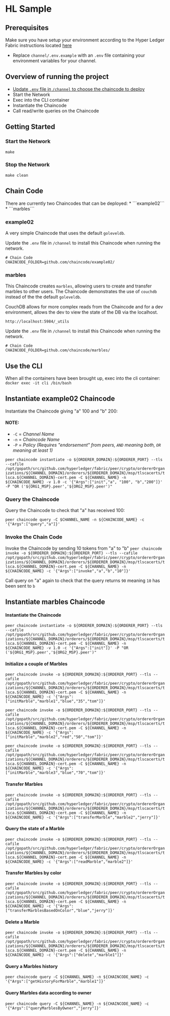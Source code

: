 # HL Sample

## Prerequisites
Make sure you have setup your environment according to the Hyper Ledger Fabric instructions located [here](https://hyperledger-fabric.readthedocs.io/en/release-1.2/getting_started.html)

* Replace ```channel/.env.example``` with an ```.env``` file containing your environment variables for 
your channel.

## Overview of running the project
* [Update ```.env``` file in ```/channel``` to choose the chaincode to deploy](#Chaincode)
* Start the Network
* Exec into the CLI container
* Instantiate the Chaincode
* Call read/write queries on the Chaincode

## Getting Started
### Start the Network
```make```

### Stop the Network
```make clean```

<h2 id="Chaincode">
  Chain Code
</h2>
There are currently two Chaincodes that can be deployed:
* ```example02```
* ```marbles```

### example02
A very simple Chaincode that uses the default ```goleveldb```.

Update the ```.env``` file in ```/channel``` to install this Chaincode when running the network.

```
# Chain Code
CHAINCODE_FOLDER=github.com/chaincode/example02/
```

### marbles
This Chaincode creates ```marbles```, allowing users to create and transfer marbles to other users.
The Chaincode demonstrates the use of ```couchdb``` instead of the the default ```goleveldb```.

CouchDB allows for more complex reads from the Chaincode and for a dev environment, allows the dev
to view the state of the DB via the localhost.

```http://localhost:5984/_utils```

Update the ```.env``` file in ```/channel``` to install this Chaincode when running the network.

```
# Chain Code
CHAINCODE_FOLDER=github.com/chaincode/marbles/
```

## Use the CLI
When all the containers have been brought up, exec into the cli container:
```docker exec -it cli /bin/bash```

## Instantiate example02 Chaincode
Instantiate the Chaincode giving "a" 100 and "b" 200:

#### NOTE:

* ```-C``` = *Channel Name*
* ```-n``` = *Chaincode Name*
* ```-P``` = *Policy (Requires "endorsement" from peers, ```AND``` meaning both, ```OR``` meaning at least 1)*

```peer chaincode instantiate -o ${ORDERER_DOMAIN}:${ORDERER_PORT} --tls --cafile /opt/gopath/src/github.com/hyperledger/fabric/peer/crypto/ordererOrganizations/${CHANNEL_DOMAIN}/orderers/${ORDERER_DOMAIN}/msp/tlscacerts/tlsca.${CHANNEL_DOMAIN}-cert.pem -C ${CHANNEL_NAME} -n ${CHAINCODE_NAME} -v 1.0 -c '{"Args":["init","a", "100", "b","200"]}' -P "OR ('${ORG1_MSP}.peer','${ORG2_MSP}.peer')"```

### Query the Chaincode
Query the Chaincode to check that "a" has received 100:

```peer chaincode query -C $CHANNEL_NAME -n ${CHAINCODE_NAME} -c '{"Args":["query","a"]}'```

### Invoke the Chain Code
Invoke the Chaincode by sending 10 tokens from "a" to "b"
```peer chaincode invoke -o ${ORDERER_DOMAIN}:${ORDERER_PORT} --tls --cafile /opt/gopath/src/github.com/hyperledger/fabric/peer/crypto/ordererOrganizations/${CHANNEL_DOMAIN}/orderers/${ORDERER_DOMAIN}/msp/tlscacerts/tlsca.${CHANNEL_DOMAIN}-cert.pem -C ${CHANNEL_NAME} -n ${CHAINCODE_NAME} -c '{"Args":["invoke","a","b","10"]}'```

Call query on "a" again to check that the query returns ```90``` meaning ```10``` has been sent to ```b```

## Instantiate marbles Chaincode
#### Instantiate the Chaincode

```peer chaincode instantiate -o ${ORDERER_DOMAIN}:${ORDERER_PORT} --tls --cafile /opt/gopath/src/github.com/hyperledger/fabric/peer/crypto/ordererOrganizations/${CHANNEL_DOMAIN}/orderers/${ORDERER_DOMAIN}/msp/tlscacerts/tlsca.${CHANNEL_DOMAIN}-cert.pem -C ${CHANNEL_NAME} -n ${CHAINCODE_NAME} -v 1.0 -c '{"Args":["init"]}' -P "OR ('${ORG1_MSP}.peer','${ORG2_MSP}.peer')"```

#### Initialize a couple of Marbles

```peer chaincode invoke -o ${ORDERER_DOMAIN}:${ORDERER_PORT} --tls --cafile /opt/gopath/src/github.com/hyperledger/fabric/peer/crypto/ordererOrganizations/${CHANNEL_DOMAIN}/orderers/${ORDERER_DOMAIN}/msp/tlscacerts/tlsca.${CHANNEL_DOMAIN}-cert.pem -C ${CHANNEL_NAME} -n ${CHAINCODE_NAME} -c '{"Args":["initMarble","marble1","blue","35","tom"]}'```

```peer chaincode invoke -o ${ORDERER_DOMAIN}:${ORDERER_PORT} --tls --cafile /opt/gopath/src/github.com/hyperledger/fabric/peer/crypto/ordererOrganizations/${CHANNEL_DOMAIN}/orderers/${ORDERER_DOMAIN}/msp/tlscacerts/tlsca.${CHANNEL_DOMAIN}-cert.pem -C ${CHANNEL_NAME} -n ${CHAINCODE_NAME} -c '{"Args":["initMarble","marble2","red","50","tom"]}'```

```peer chaincode invoke -o ${ORDERER_DOMAIN}:${ORDERER_PORT} --tls --cafile /opt/gopath/src/github.com/hyperledger/fabric/peer/crypto/ordererOrganizations/${CHANNEL_DOMAIN}/orderers/${ORDERER_DOMAIN}/msp/tlscacerts/tlsca.${CHANNEL_DOMAIN}-cert.pem -C ${CHANNEL_NAME} -n ${CHAINCODE_NAME} -c '{"Args":["initMarble","marble3","blue","70","tom"]}'```


#### Transfer Marbles
```peer chaincode invoke -o ${ORDERER_DOMAIN}:${ORDERER_PORT} --tls --cafile /opt/gopath/src/github.com/hyperledger/fabric/peer/crypto/ordererOrganizations/${CHANNEL_DOMAIN}/orderers/${ORDERER_DOMAIN}/msp/tlscacerts/tlsca.${CHANNEL_DOMAIN}-cert.pem -C ${CHANNEL_NAME} -n ${CHAINCODE_NAME} -c '{"Args":["transferMarble","marble2","jerry"]}'```

#### Query the state of a Marble
```peer chaincode invoke -o ${ORDERER_DOMAIN}:${ORDERER_PORT} --tls --cafile /opt/gopath/src/github.com/hyperledger/fabric/peer/crypto/ordererOrganizations/${CHANNEL_DOMAIN}/orderers/${ORDERER_DOMAIN}/msp/tlscacerts/tlsca.${CHANNEL_DOMAIN}-cert.pem -C ${CHANNEL_NAME} -n ${CHAINCODE_NAME} -c '{"Args":["readMarble","marble2"]}'```

#### Transfer Marbles by color
```peer chaincode invoke -o ${ORDERER_DOMAIN}:${ORDERER_PORT} --tls --cafile /opt/gopath/src/github.com/hyperledger/fabric/peer/crypto/ordererOrganizations/${CHANNEL_DOMAIN}/orderers/${ORDERER_DOMAIN}/msp/tlscacerts/tlsca.${CHANNEL_DOMAIN}-cert.pem -C ${CHANNEL_NAME} -n ${CHAINCODE_NAME} -c '{"Args":["transferMarblesBasedOnColor","blue","jerry"]}'```

#### Delete a Marble
```peer chaincode invoke -o ${ORDERER_DOMAIN}:${ORDERER_PORT} --tls --cafile /opt/gopath/src/github.com/hyperledger/fabric/peer/crypto/ordererOrganizations/${CHANNEL_DOMAIN}/orderers/${ORDERER_DOMAIN}/msp/tlscacerts/tlsca.${CHANNEL_DOMAIN}-cert.pem -C ${CHANNEL_NAME} -n ${CHAINCODE_NAME} -c '{"Args":["delete","marble1"]}'```

#### Query a Marbles history
```peer chaincode query -C ${CHANNEL_NAME} -n ${CHAINCODE_NAME} -c '{"Args":["getHistoryForMarble","marble1"]}'```

#### Query Marbles data according to owner
```peer chaincode query -C ${CHANNEL_NAME} -n ${CHAINCODE_NAME} -c '{"Args":["queryMarblesByOwner","jerry"]}'```
